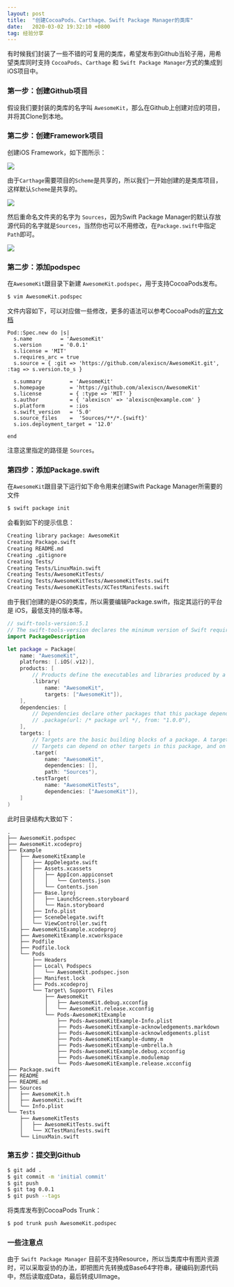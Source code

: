 ```yaml
---
layout: post
title:  "创建CocoaPods、Carthage、Swift Package Manager的类库"
date:   2020-03-02 19:32:10 +0800
tag: 经验分享
---
```


有时候我们封装了一些不错的可复用的类库，希望发布到Github当轮子用，用希望类库同时支持 `CocoaPods`、`Carthage` 和 `Swift Package Manager`方式的集成到iOS项目中。

### 第一步：创建Github项目

假设我们要封装的类库的名字叫 `AwesomeKit`，那么在Github上创建对应的项目，并将其Clone到本地。

### 第二步：创建Framework项目

创建iOS Framework，如下图所示：

![](/assets/images/2020/awesomekit_create_framework@2x.png)

由于`Carthage`需要项目的`Scheme`是共享的，所以我们一开始创建的是类库项目，这样默认`Scheme`是共享的。

![](/assets/images/2020/awesomekit_shared_scheme@2x.png)

然后重命名文件夹的名字为 `Sources`，因为Swift Package Manager的默认存放源代码的名字就是`Sources`，当然你也可以不用修改，在`Package.swift`中指定`Path`即可。

![](/assets/images/2020/awesomekit_rename@2x.png)


### 第二步：添加podspec

在`AwesomeKit`跟目录下新建 `AwesomeKit.podspec`，用于支持CocoaPods发布。

```bash
$ vim AwesomeKit.podspec
```

文件内容如下，可以对应做一些修改，更多的语法可以参考CocoaPods的[官方文档](https://guides.cocoapods.org/syntax/podspec.html)

```
Pod::Spec.new do |s|
  s.name         = 'AwesomeKit'
  s.version      = '0.0.1'
  s.license = 'MIT'
  s.requires_arc = true
  s.source = { :git => 'https://github.com/alexiscn/AwesomeKit.git', :tag => s.version.to_s }

  s.summary         = 'AwesomeKit'
  s.homepage        = 'https://github.com/alexiscn/AwesomeKit'
  s.license         = { :type => 'MIT' }
  s.author          = { 'alexiscn' => 'alexiscn@example.com' }
  s.platform        = :ios
  s.swift_version   = '5.0'
  s.source_files    =  'Sources/**/*.{swift}'
  s.ios.deployment_target = '12.0'
  
end
```

注意这里指定的路径是 `Sources`。

### 第四步：添加Package.swift

在`AwesomeKit`跟目录下运行如下命令用来创建Swift Package Manager所需要的文件

```bash
$ swift package init
```

会看到如下的提示信息：

```bash
Creating library package: AwesomeKit
Creating Package.swift
Creating README.md
Creating .gitignore
Creating Tests/
Creating Tests/LinuxMain.swift
Creating Tests/AwesomeKitTests/
Creating Tests/AwesomeKitTests/AwesomeKitTests.swift
Creating Tests/AwesomeKitTests/XCTestManifests.swift
```

由于我们创建的是iOS的类库，所以需要编辑Package.swift，指定其运行的平台是 iOS，最低支持的版本等。

```swift
// swift-tools-version:5.1
// The swift-tools-version declares the minimum version of Swift required to build this package.
import PackageDescription

let package = Package(
    name: "AwesomeKit",
    platforms: [.iOS(.v12)],
    products: [
        // Products define the executables and libraries produced by a package, and make them visible to other packages.
        .library(
            name: "AwesomeKit",
            targets: ["AwesomeKit"]),
    ],
    dependencies: [
        // Dependencies declare other packages that this package depends on.
        // .package(url: /* package url */, from: "1.0.0"),
    ],
    targets: [
        // Targets are the basic building blocks of a package. A target can define a module or a test suite.
        // Targets can depend on other targets in this package, and on products in packages which this package depends on.
        .target(
            name: "AwesomeKit",
            dependencies: [],
            path: "Sources"),
        .testTarget(
            name: "AwesomeKitTests",
            dependencies: ["AwesomeKit"]),
    ]
)
```

此时目录结构大致如下：

```
.
├── AwesomeKit.podspec
├── AwesomeKit.xcodeproj
├── Example
│   ├── AwesomeKitExample
│   │   ├── AppDelegate.swift
│   │   ├── Assets.xcassets
│   │   │   ├── AppIcon.appiconset
│   │   │   │   └── Contents.json
│   │   │   └── Contents.json
│   │   ├── Base.lproj
│   │   │   ├── LaunchScreen.storyboard
│   │   │   └── Main.storyboard
│   │   ├── Info.plist
│   │   ├── SceneDelegate.swift
│   │   └── ViewController.swift
│   ├── AwesomeKitExample.xcodeproj
│   ├── AwesomeKitExample.xcworkspace
│   ├── Podfile
│   ├── Podfile.lock
│   └── Pods
│       ├── Headers
│       ├── Local\ Podspecs
│       │   └── AwesomeKit.podspec.json
│       ├── Manifest.lock
│       ├── Pods.xcodeproj
│       └── Target\ Support\ Files
│           ├── AwesomeKit
│           │   ├── AwesomeKit.debug.xcconfig
│           │   └── AwesomeKit.release.xcconfig
│           └── Pods-AwesomeKitExample
│               ├── Pods-AwesomeKitExample-Info.plist
│               ├── Pods-AwesomeKitExample-acknowledgements.markdown
│               ├── Pods-AwesomeKitExample-acknowledgements.plist
│               ├── Pods-AwesomeKitExample-dummy.m
│               ├── Pods-AwesomeKitExample-umbrella.h
│               ├── Pods-AwesomeKitExample.debug.xcconfig
│               ├── Pods-AwesomeKitExample.modulemap
│               └── Pods-AwesomeKitExample.release.xcconfig
├── Package.swift
├── README
├── README.md
├── Sources
│   ├── AwesomeKit.h
│   ├── AwesomeKit.swift
│   └── Info.plist
└── Tests
    ├── AwesomeKitTests
    │   ├── AwesomeKitTests.swift
    │   └── XCTestManifests.swift
    └── LinuxMain.swift
```


### 第五步：提交到Github

```bash
$ git add .
$ git commit -m 'initial commit'
$ git push
$ git tag 0.0.1
$ git push --tags
```

将类库发布到CocoaPods Trunk：

```bash
$ pod trunk push AwesomeKit.podspec
```

### 一些注意点

由于 `Swift Package Manager` 目前不支持Resource，所以当类库中有图片资源时，可以采取妥协的办法，即把图片先转换成Base64字符串，硬编码到源代码中，然后读取成Data，最后转成UIImage。